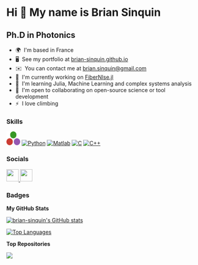 Hi 👋 My name is Brian Sinquin
==============================

Ph.D in Photonics
-----------------

* 🌍  I'm based in France
* 🖥️  See my portfolio at [brian-sinquin.github.io](http://brian-sinquin.github.io)
* ✉️  You can contact me at [brian.sinquin@gmail.com](mailto:brian.sinquin@gmail.com)
* 🚀  I'm currently working on [FiberNlse.jl](http://github.com/brian-sinquin/FiberNlse.jl)
* 🧠  I'm learning Julia, Machine Learning and complex systems analysis
* 🤝  I'm open to collaborating on open-source science or tool development
* ⚡  I love climbing

### Skills


<p align="left">
<a href="https://julialang.org" target="_blank" rel="noreferrer"><img src="https://github.com/JuliaLang/julia/blob/master/contrib/julia.svg" width="36" height="36" alt="Julia" /></a>
  <a href="https://www.python.org/" target="_blank" rel="noreferrer"><img src="https://raw.githubusercontent.com/danielcranney/readme-generator/main/public/icons/skills/python-colored.svg" width="36" height="36" alt="Python" /></a>
  <a href="https://fr.mathworks.com/products/matlab.html" target="_blank" rel="noreferrer"><img src="https://www.svgrepo.com/show/373830/matlab.svg" width="36" height="36" alt="Matlab" /></a>
  <a href="https://docs.microsoft.com/en-us/cpp/?view=msvc-170" target="_blank" rel="noreferrer"><img src="https://raw.githubusercontent.com/danielcranney/readme-generator/main/public/icons/skills/c-colored.svg" width="36" height="36" alt="C" /></a>
  <a href="https://docs.microsoft.com/en-us/cpp/?view=msvc-170" target="_blank" rel="noreferrer"><img src="https://raw.githubusercontent.com/danielcranney/readme-generator/main/public/icons/skills/cplusplus-colored.svg" width="36" height="36" alt="C++" /></a>
</p>




### Socials

<p align="left"> <a href="https://www.github.com/brian-sinquin" target="_blank" rel="noreferrer"> <picture> <source media="(prefers-color-scheme: dark)" srcset="https://raw.githubusercontent.com/danielcranney/readme-generator/main/public/icons/socials/github-dark.svg" /> <source media="(prefers-color-scheme: light)" srcset="https://raw.githubusercontent.com/danielcranney/readme-generator/main/public/icons/socials/github.svg" /> <img src="https://raw.githubusercontent.com/danielcranney/readme-generator/main/public/icons/socials/github.svg" width="32" height="32" /> </picture> </a> <a href="https://www.linkedin.com/in/brian-sinquin" target="_blank" rel="noreferrer"> <picture> <source media="(prefers-color-scheme: dark)" srcset="https://raw.githubusercontent.com/danielcranney/readme-generator/main/public/icons/socials/linkedin-dark.svg" /> <source media="(prefers-color-scheme: light)" srcset="https://raw.githubusercontent.com/danielcranney/readme-generator/main/public/icons/socials/linkedin.svg" /> <img src="https://raw.githubusercontent.com/danielcranney/readme-generator/main/public/icons/socials/linkedin.svg" width="32" height="32" /> </picture> </a></p>

### Badges

<b>My GitHub Stats</b>

<a href="http://www.github.com/brian-sinquin"><img src="https://github-readme-stats.vercel.app/api?username=brian-sinquin&show_icons=true&hide=&count_private=true&title_color=3382ed&text_color=ffffff&icon_color=3382ed&bg_color=181824&hide_border=true&show_icons=true" alt="brian-sinquin's GitHub stats" /></a>

<a href="https://github.com/brian-sinquin" align="left"><img src="https://github-readme-stats.vercel.app/api/top-langs/?username=brian-sinquin&langs_count=10&title_color=3382ed&text_color=ffffff&icon_color=3382ed&bg_color=181824&hide_border=true&locale=en&custom_title=Top%20%Languages" alt="Top Languages" /></a>

<b>Top Repositories</b>

<div width="100%" align="center"><a href="https://github.com/brian-sinquin/FiberNlse.jl" align="left"><img align="left" width="45%" src="https://github-readme-stats.vercel.app/api/pin/?username=brian-sinquin&repo=FiberNlse.jl&title_color=3382ed&text_color=ffffff&icon_color=3382ed&bg_color=181824&hide_border=true&locale=en" /></a></div><br /><br /><br /><br /><br /><br /><br />
